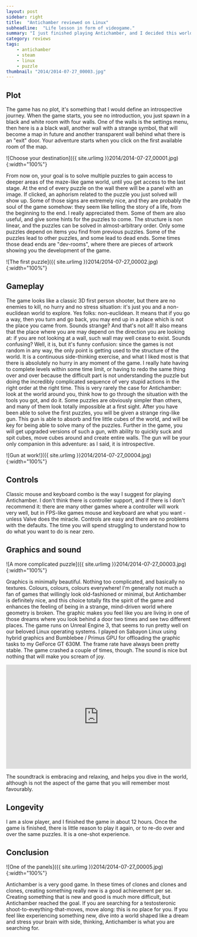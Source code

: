```yaml
---
layout: post
sidebar: right
title:  "Antichamber reviewed on Linux"
subheadline:  "Life lesson in form of videogame."
summary: "I just finished playing Antichamber, and I decided this world have not enough review of this game yet, not on Linux at least."
category: reviews
tags:
    - antichamber
    - steam
    - linux
    - puzzle
thumbnail: "2014/2014-07-27_00003.jpg"
---
```


## Plot

The game has no plot, it's something that I would define an introspective journey. When the game starts, you see no introduction, you just spawn in a black and white room with four walls. One of the walls is the settings menu, then here is a a black wall, another wall with a strange symbol, that will become a map in future and another transparent wall behind what there is an "exit" door. Your adventure starts when you click on the first available room of the map.

![Choose your destination]({{ site.urlimg }}2014/2014-07-27_00001.jpg){:width="100%"}

From now on, your goal is to solve multiple puzzles to gain access to deeper areas of the maze-like game world, until you get access to the last stage. At the end of every puzzle on the wall there will be a panel with an image. If clicked, an aphorism related to the puzzle you just solved will show up. Some of those signs are extremely nice, and they are probably the soul of the game somehow: they seem like telling the story of a life, from the beginning to the end. I really appreciated them. Some of them are also useful, and give some hints for the puzzles to come. The structure is non linear, and the puzzles can be solved in almost-arbitrary order. Only some puzzles depend on items you find from previous puzzles. Some of the puzzles lead to other puzzles, and some lead to dead ends. Some times those dead ends are "dev-rooms", where there are pieces of artwork showing you the development of the game.

![The first puzzle]({{ site.urlimg }}2014/2014-07-27_00002.jpg){:width="100%"}

## Gameplay
The game looks like a classic 3D first person shooter, but there are no enemies to kill, no hurry and no stress situation: it's just you and a non-euclidean world to explore. Yes folks: non-euclidean. It means that if you go a way, then you turn and go back, you may end up in a place which is not the place you came from. Sounds strange? And that's not all! It also means that the place where you are may depend on the direction you are looking at: if you are not looking at a wall, such wall may well cease to exist. Sounds confusing? Well, it is, but it's funny confusion: since the games is not random in any way, the only point is getting used to the structure of the world. It is a continuous side-thinking exercise, and what I liked most is that there is absolutely no hurry in any moment of the game. I really hate having to complete levels within some time limit, or having to redo the same thing over and over because the difficult part is not understanding the puzzle but doing the incredibly complicated sequence of very stupid actions in the right order at the right time. This is very rarely the case for Antichamber: look at the world around you, think how to go through the situation with the tools you got, and do it. Some puzzles are obviously simpler than others, and many of them look totally impossible at a first sight. After you have been able to solve the first puzzles, you will be given a strange ring-like gun. This gun is able to absorb and fire little cubes of the world, and will be key for being able to solve many of the puzzles. Further in the game, you will get upgraded versions of such a gun, with ability to quickly suck and spit cubes, move cubes around and create entire walls. The gun will be your only companion in this adventure: as I said, it is introspective.

![Gun at work!]({{ site.urlimg }}2014/2014-07-27_00004.jpg){:width="100%"}

## Controls
Classic mouse and keyboard combo is the way I suggest for playing Antichamber. I don't think there is controller support, and if there is I don't recommend it: there are many other games where a controller will work very well, but in FPS-like games mouse and keyboard are what you want - unless Valve does the miracle. Controls are easy and there are no problems with the defaults. The time you will spend struggling to understand how to do what you want to do is near zero.

## Graphics and sound

![A more complicated puzzle]({{ site.urlimg }}2014/2014-07-27_00003.jpg){:width="100%"}

Graphics is minimally beautiful. Nothing too complicated, and basically no textures. Colours, colours, colours everywhere! I'm generally not much a fan of games that willingly look old-fashioned or minimal, but Antichamber is definitely nice, and this choice totally fits the spirit of the game and enhances the feeling of being in a strange, mind-driven world where geometry is broken. The graphic makes you feel like you are living in one of those dreams where you look behind a door two times and see two different places. The game runs on Unreal Engine 3, that seems to run pretty well on our beloved Linux operating systems. I played on Sabayon Linux using hybrid graphics and Bumblebee / Primus GPU for offloading the graphic tasks to my GeForce GT 630M. The frame rate have always been pretty stable. The game crashed a couple of times, though. The sound is nice but nothing that will make you scream of joy.

<div style="position:relative;padding-top:56.25%;">
    <iframe
        style="position:absolute;top:0;left:0;width:100%;height:100%;"
        src="https://www.youtube.com/embed/P7NIBA1RzlY"
        frameborder="0"
        allow="accelerometer; autoplay; encrypted-media; gyroscope; picture-in-picture"
        allowfullscreen>
    </iframe>
</div>

The soundtrack is embracing and relaxing, and helps you dive in the world, although is not the aspect of the game that you will remember most favourably.

## Longevity
I am a slow player, and I finished the game in about 12 hours. Once the game is finished, there is little reason to play it again, or to re-do over and over the same puzzles. It is a one-shot experience.

## Conclusion

![One of the panels]({{ site.urlimg }}2014/2014-07-27_00005.jpg){:width="100%"}

Antichamber is a very good game. In these times of clones and clones and clones, creating something really new is a good achievement per se. Creating something that is new and good is much more difficult, but Antichamber reached the goal. If you are searching for a testosteronic shoot-to-eveything-that-moves, move along: this is no place for you. If you feel like experiencing something new, dive into a world shaped like a dream and stress your brain with side, thinking, Antichamber is what you are searching for.
